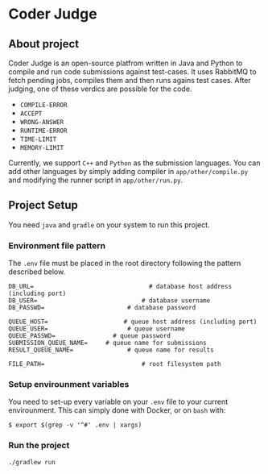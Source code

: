 # Coder Judge

## About project
Coder Judge is an open-source platfrom written in Java and Python to compile and run code submissions against test-cases. It uses RabbitMQ to fetch pending jobs, compiles them and then runs agains test cases.
After judging, one of these verdics are possible for the code.
- `COMPILE-ERROR`
- `ACCEPT`
- `WRONG-ANSWER`
- `RUNTIME-ERROR`
- `TIME-LIMIT`
- `MEMORY-LIMIT`

Currently, we support `C++` and `Python` as the submission languages. You can add other languages by simply adding compiler in `app/other/compile.py` and modifying the runner script in `app/other/run.py`.

## Project Setup

You need `java` and `gradle` on your system to run this project.
### Environment file pattern
The `.env` file must be placed in the root directory following the pattern described below.
```
DB_URL=                                # database host address (including port)
DB_USER=                             # database username
DB_PASSWD=                       # database password

QUEUE_HOST=                     # queue host address (including port)
QUEUE_USER=                      # queue username 
QUEUE_PASSWD=                # queue password
SUBMISSION_QUEUE_NAME=     # queue name for submissions
RESULT_QUEUE_NAME=               # queue name for results

FILE_PATH=                           # root filesystem path
```

### Setup envirounment variables
You need to set-up every variable on your `.env` file to your current envirounment. This can simply done with Docker, or on `bash` with:
```
$ export $(grep -v '^#' .env | xargs)
```
### Run the project
```
./gradlew run
```